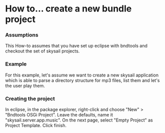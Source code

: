 # How to... create a new bundle project

### Assumptions

This How-to assumes that you have set up eclipse with bndtools and checkout the set of skysail projects.

### Example

For this example, let's assume we want to create a new skysail application which is able to parse a directory structure for mp3 files, list them and let's the user play them.

### Creating the project

In eclipse, in the package explorer, right-click and choose "New" > "Bndtools OSGi Project". Leave the defaults, name it "skysail.server.app.music". On the next page, select "Empty Project" as
Project Template. Click finish.



